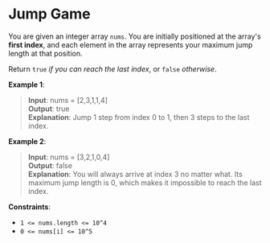 # Jump Game

You are given an integer array `nums`. You are initially positioned at the array's **first index**, and each element in the array represents your maximum jump length at that position.

Return `true` *if you can reach the last index*, or `false` *otherwise*.

 

**Example 1**:

> **Input**: nums = [2,3,1,1,4]  
**Output**: true  
**Explanation**: Jump 1 step from index 0 to 1, then 3 steps to the last index.


**Example 2**:

> **Input**: nums = [3,2,1,0,4]  
**Output**: false  
**Explanation**: You will always arrive at index 3 no matter what. Its maximum jump length is 0, which makes it impossible to reach the last index.
 

**Constraints**:

* `1 <= nums.length <= 10^4`
* `0 <= nums[i] <= 10^5`